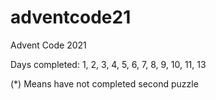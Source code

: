 # adventcode21
Advent Code 2021

Days completed:
1, 2, 3, 4, 5, 6, 7, 8, 9, 10, 11, 13

(*) Means have not completed second puzzle
